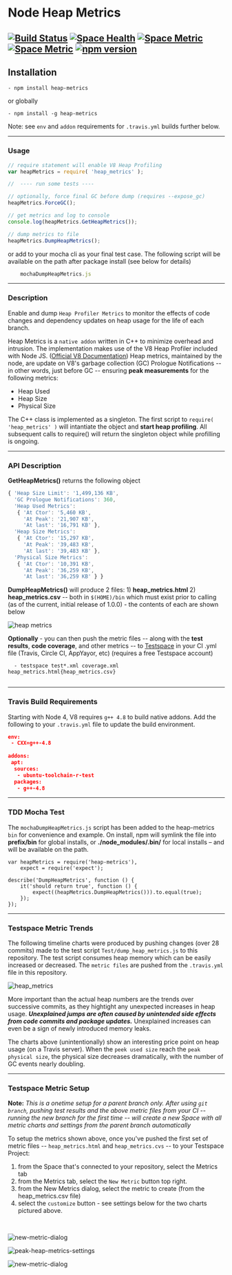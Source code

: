 # Node Heap Metrics

[![Build Status](https://travis-ci.org/rjhowell44/node-heap-metrics.svg?branch=master)](https://travis-ci.org/rjhowell44/node-heap-metrics)
[![Space Health](https://rjhowell44.testspace.com/spaces/1381/badge?token=359de93564c3a2cf5a09c77429774e5f24d6d6e4)](https://rjhowell44.testspace.com/spaces/1381 "Test Cases")
[![Space Metric](https://rjhowell44.testspace.com/spaces/1381/metrics/3228/badge?token=a95fe25f7a2570f4c906d13d612a48d75542e550)](https://rjhowell44.testspace.com/spaces/1381/schema/Node-6/Metrics/heap-metrics.html "Node-6 Peak Heap Metrics")
[![Space Metric](https://rjhowell44.testspace.com/spaces/1381/metrics/3230/badge?token=928ba4d048606d026bcafddb310ca905041902e3)](https://rjhowell44.testspace.com/spaces/1381/schema/Node-6/Metrics/heap-metrics.html "Node-6 GC Events")
[![npm version](https://badge.fury.io/js/heap-metrics.svg)](https://badge.fury.io/js/heap-metrics)
---
## Installation

```
- npm install heap-metrics

```
or globally
```
- npm install -g heap-metrics

```
Note: see `env` and `addon` requirements for `.travis.yml` builds further below.

---
### Usage


```javascript
// require statement will enable V8 Heap Profiling
var heapMetrics = require( 'heap_metrics' );

//  ---- run some tests ----

// optionally, force final GC before dump (requires --expose_gc)
heapMetrics.ForceGC();

// get metrics and log to console
console.log(heapMetrics.GetHeapMetrics());

// dump metrics to file
heapMetrics.DumpHeapMetrics();
```

or add to your mocha cli as your final test case. The following script will be available on the path after package install (see below for details)
```javascript
    mochaDumpHeapMetrics.js
```

---
### Description
Enable and dump `Heap Profiler Metrics` to monitor the effects of code changes and dependency updates on heap usage for the life of each branch. 

Heap Metrics is a `native addon` written in C++ to minimize overhead and intrusion. The implementation makes use of the V8 Heap Profiler included with Node JS.  ([Official V8 Documentation](https://v8docs.nodesource.com/))
Heap metrics, maintained by the node, are update on V8's garbage collection (GC) Prologue Notifications -- in other words, just before GC -- ensuring **peak measurements** for the following metrics:
 * Heap Used
 * Heap Size
 * Physical Size

The C++ class is implemented as a singleton. The first script to `require( 'heap_metrics' )` will intantiate the  object and **start heap profiling**. All subsequent calls to require() will return the singleton object while profilling is ongoing. 

---
### API Description

**GetHeapMetrics()** returns the following object

```javascript
{ 'Heap Size Limit': '1,499,136 KB',
  'GC Prologue Notifications': 360,
  'Heap Used Metrics': 
   { 'At Ctor': '5,460 KB',
     'At Peak': '21,907 KB',
     'At last': '16,791 KB' },
  'Heap Size Metrics': 
   { 'At Ctor': '15,297 KB',
     'At Peak': '39,483 KB',
     'At last': '39,483 KB' },
  'Physical Size Metrics': 
   { 'At Ctor': '10,391 KB',
     'At Peak': '36,259 KB',
     'At last': '36,259 KB' } }
```     

**DumpHeapMetrics()** will produce 2 files: 1) **heap_metrics.html** 2) **heap_metrics.csv** -- both in `$(HOME)/bin` which must exist prior to calling (as of the current, initial release of 1.0.0) - the contents of each are shown below 

![heap metrics](images/heap_metrics.png)

**Optionally** - you can then push the metric files -- along with the **test results**, **code coverage**, and other metrics -- to [Testspace](https://www.testspace.com/) in your CI .yml file (Travis, Circle CI, AppYayor, etc) 
(requires a free Testspace account)

```
  - testspace test*.xml coverage.xml heap_metrics.html{heap_metrics.csv}
  
```

---

### Travis Build Requirements
Starting with Node 4, V8 requires ```g++ 4.8``` to build native addons.  Add the following to your `.travis.yml` file to update the build environment.

``` json
env:
 - CXX=g++-4.8
 
addons:
 apt:
  sources:
   - ubuntu-toolchain-r-test
  packages:
   - g++-4.8
```

---
### TDD Mocha Test
The `mochaDumpHeapMetrics.js` script has been added to the heap-metrics `bin` for convenience and example. On install, npm will symlink the file into **prefix/bin** for global installs, or **./node_modules/.bin/** for local installs – and will be available on the path.

```
var heapMetrics = require('heap-metrics'),
    expect = require('expect');

describe('DumpHeapMetrics', function () {
    it('should return true', function () {
        expect((heapMetrics.DumpHeapMetrics())).to.equal(true);
    });
});
```

---
### Testspace Metric Trends
The following timeline charts were produced by pushing changes (over 28 commits) made to the test script `Test/dump_heap_metrics.js` to this repository.  The test script consumes heap memory which can be easily increased or decreased. The  `metric files` are pushed from the `.travis.yml` file in this repository.

![heap_metrics](images/heap-usage-vs-gc-events.png)

More important than the actual heap numbers are the trends over successive commits, as they hightight any unexpected increases in heap usage.  ***Unexplained jumps are often caused by unintended side effects from code commits and package updates.***  Unexplained increases can even be a sign of newly introduced memory leaks.

The charts above (unintentionally) show an interesting price point on heap usage (on a Travis server).  When the `peek used size` reach the `peak physical size`, the physical size decreases dramatically, with the number of GC events nearly doubling. 

---
### Testspace Metric Setup
**Note:** *This is a onetime setup for a parent branch only. After using `git branch`, pushing test results and the above metric files from your CI -- running the new branch for the first time -- will create a new Space with all metric charts and settings from the parent branch automatically*

To setup the metrics shown above, once you've pushed the first set of metric files -- `heap_metrics.html` and `heap_metrics.cvs` -- to your Testspace Project:

  1. from the Space that's connected to your repository, select the Metrics tab
  2. from the Metrics tab, select the `New Metric` button top right.
  3. from the New Metrics dialog, select the metric to create (from the heap_metrics.csv file)
  4. select the `customize` button - see settings below for the two charts pictured above.
 
<br>

![new-metric-dialog](images/new-metric-dialog.png)
<br>

![peak-heap-metrics-settings](images/peak-heap-metrics-settings.png)
<br>

![new-metric-dialog](images/gc-event-metrics-settings.png)
